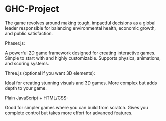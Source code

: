 # GHC-Project
The game revolves around making tough, impactful decisions as a global leader responsible for balancing environmental health, economic growth, and public satisfaction.

Phaser.js:

A powerful 2D game framework designed for creating interactive games.
Simple to start with and highly customizable.
Supports physics, animations, and scoring systems.


Three.js (optional if you want 3D elements):

Ideal for creating stunning visuals and 3D games.
More complex but adds depth to your game.


Plain JavaScript + HTML/CSS:

Good for simpler games where you can build from scratch.
Gives you complete control but takes more effort for advanced features.
